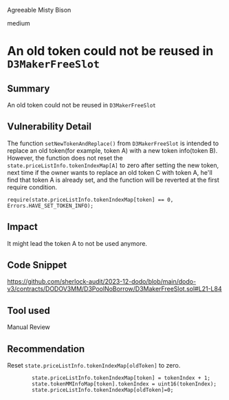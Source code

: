 Agreeable Misty Bison

medium

# An old token could not be reused in `D3MakerFreeSlot`

## Summary
An old token could not be reused in `D3MakerFreeSlot`
## Vulnerability Detail
The function `setNewTokenAndReplace()` from `D3MakerFreeSlot` is intended to replace an old token(for example, token A) with a new token info(token B).
However, the function does not reset the `state.priceListInfo.tokenIndexMap[A]` to zero after setting the new token, next time if the owner wants to replace an old token C with token A, he'll find that token A is already set, and the function will be reverted at the first require condition.
```solidity
require(state.priceListInfo.tokenIndexMap[token] == 0, Errors.HAVE_SET_TOKEN_INFO);
```
## Impact
It might lead the token A to not be used anymore.
## Code Snippet
https://github.com/sherlock-audit/2023-12-dodo/blob/main/dodo-v3/contracts/DODOV3MM/D3PoolNoBorrow/D3MakerFreeSlot.sol#L21-L84

## Tool used

Manual Review

## Recommendation
Reset `state.priceListInfo.tokenIndexMap[oldToken]` to zero.
```solidity
        state.priceListInfo.tokenIndexMap[token] = tokenIndex + 1;
        state.tokenMMInfoMap[token].tokenIndex = uint16(tokenIndex);
        state.priceListInfo.tokenIndexMap[oldToken]=0;
```